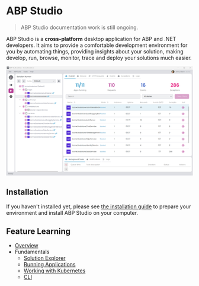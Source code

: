 # ABP Studio

> ABP Studio documentation work is still ongoing.

ABP Studio is a **cross-platform** desktop application for ABP and .NET developers. It aims to provide a comfortable development environment for you by automating things, providing insights about your solution, making develop, run, browse, monitor, trace and deploy your solutions much easier.

![index-overview](./images/index-overview.png)

## Installation

If you haven't installed yet, please see [the installation guide](installation.md) to prepare your environment and install ABP Studio on your computer.

## Feature Learning

- [Overview](./overview.md)
- Fundamentals
  - [Solution Explorer](./solution-explorer.md)
  - [Running Applications](./running-applications.md)
  - [Working with Kubernetes](./kubernetes.md)
  - [CLI](./cli.md)